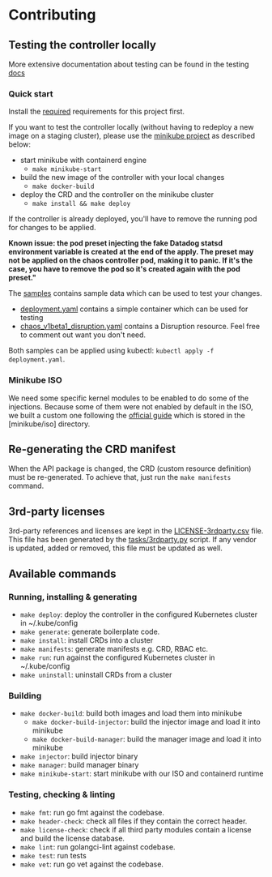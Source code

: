 # Contributing

## Testing the controller locally

More extensive documentation about testing can be found in the testing [docs](docs/testing.md)

### Quick start

Install the [required](docs/testing.md#requirements) requirements for this project first.

If you want to test the controller locally (without having to redeploy a new image on a staging cluster), please use the [minikube project](https://kubernetes.io/docs/setup/learning-environment/minikube/) as described below:

* start minikube with containerd engine
  * `make minikube-start`
* build the new image of the controller with your local changes
  * `make docker-build`
* deploy the CRD and the controller on the minikube cluster
  * `make install && make deploy`

If the controller is already deployed, you'll have to remove the running pod for changes to be applied.

**Known issue: the pod preset injecting the fake Datadog statsd environment variable is created at the end of the apply. The preset may not be applied on the chaos controller pod, making it to panic. If it's the case, you have to remove the pod so it's created again with the pod preset."**

The [samples](config/samples) contains sample data which can be used to test your changes.

* [deployment.yaml](config/samples/deployment.yaml) contains a simple container which can be used for testing
* [chaos_v1beta1_disruption.yaml](config/samples/chaos_v1beta1_disruption.yaml) contains a Disruption resource. Feel free to comment out want you don't need.

Both samples can be applied using kubectl: `kubectl apply -f deployment.yaml`.

### Minikube ISO

We need some specific kernel modules to be enabled to do some of the injections. Because some of them were not enabled by default in the ISO, we built a custom one following the [official guide](https://minikube.sigs.k8s.io/docs/contributing/iso/) which is stored in the [minikube/iso] directory.

## Re-generating the CRD manifest

When the API package is changed, the CRD (custom resource definition) must be re-generated. To achieve that, just run the `make manifests` command.

## 3rd-party licenses

3rd-party references and licenses are kept in the [LICENSE-3rdparty.csv](LICENSE-3rdparty.csv) file. This file has been generated by the [tasks/3rdparty.py](tasks/3rdparty.py) script. If any vendor is updated, added or removed, this file must be updated as well.

## Available commands

### Running, installing & generating

* `make deploy`: deploy the controller in the configured Kubernetes cluster in ~/.kube/config
* `make generate`: generate boilerplate code.
* `make install`: install CRDs into a cluster
* `make manifests`: generate manifests e.g. CRD, RBAC etc.
* `make run`: run against the configured Kubernetes cluster in ~/.kube/config
* `make uninstall`: uninstall CRDs from a cluster

### Building

* `make docker-build`: build both images and load them into minikube
  * `make docker-build-injector`: build the injector image and load it into minikube
  * `make docker-build-manager`: build the manager image and load it into minikube
* `make injector`: build injector binary
* `make manager`: build manager binary
* `make minikube-start`: start minikube with our ISO and containerd runtime

### Testing, checking & linting

* `make fmt`: run go fmt against the codebase.
* `make header-check`: check all files if they contain the correct header.
* `make license-check`: check if all third party modules contain a license and build the license database.
* `make lint`: run golangci-lint against codebase.
* `make test`: run tests
* `make vet`: run go vet against the codebase.
